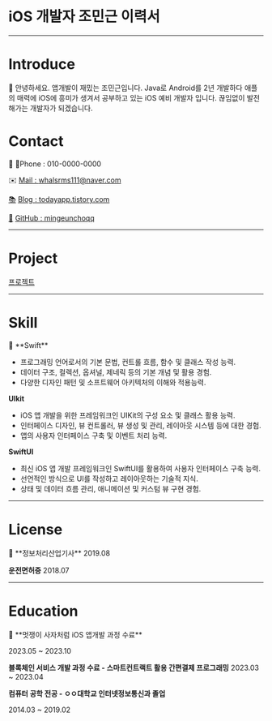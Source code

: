# iOS 개발자 조민근 이력서

---

# **Introduce**

<aside>
👋 안녕하세요. 앱개발이 재밌는 조민근입니다. Java로 Android를 2년 개발하다 애플의 매력에 iOS에 흥미가 생겨서 공부하고 있는 iOS 예비 개발자 입니다. 끊임없이 발전해가는 개발자가 되겠습니다.

</aside>

# Contact

<aside>
🤙 📱Phone : 010-0000-0000

✉️ [Mail : whalsrms111@naver.com](mailto:whalsrms111@naver.com)

[📚](https://www.linkedin.com/company/notionhq/mycompany/) [Blog : todayapp.tistory.com](https://todayapp.tistory.com/)

[👾](https://github.com/makenotion) [GitHub : mingeunchoqq](https://github.com/mingeunchoqq)

</aside>

---

# Project

[프로젝트](iOS%20%E1%84%80%E1%85%A2%E1%84%87%E1%85%A1%E1%86%AF%E1%84%8C%E1%85%A1%20%E1%84%8C%E1%85%A9%E1%84%86%E1%85%B5%E1%86%AB%E1%84%80%E1%85%B3%E1%86%AB%20%E1%84%8B%E1%85%B5%E1%84%85%E1%85%A7%E1%86%A8%E1%84%89%E1%85%A5%20e2439c2308894474a9263c248454aba5/%E1%84%91%E1%85%B3%E1%84%85%E1%85%A9%E1%84%8C%E1%85%A6%E1%86%A8%E1%84%90%E1%85%B3%20ffa3069b3b7647df88445db0f7b82d01.csv)

---

# **Skill**

<aside>
🎫 **Swift**

- 프로그래밍 언어로서의 기본 문법, 컨트롤 흐름, 함수 및 클래스 작성 능력.
- 데이터 구조, 컬렉션, 옵셔널, 제네릭 등의 기본 개념 및 활용 경험.
- 다양한 디자인 패턴 및 소프트웨어 아키텍처의 이해와 적용능력.

**UIkit**

- iOS 앱 개발을 위한 프레임워크인 UIKit의 구성 요소 및 클래스 활용 능력.
- 인터페이스 디자인, 뷰 컨트롤러, 뷰 생성 및 관리, 레이아웃 시스템 등에 대한 경험.
- 앱의 사용자 인터페이스 구축 및 이벤트 처리 능력.

**SwiftUI**

- 최신 iOS 앱 개발 프레임워크인 SwiftUI를 활용하여 사용자 인터페이스 구축 능력.
- 선언적인 방식으로 UI를 작성하고 레이아웃하는 기술적 지식.
- 상태 및 데이터 흐름 관리, 애니메이션 및 커스텀 뷰 구현 경험.
</aside>

---

# **License**

<aside>
🎫 **정보처리산업기사**
2019.08

**운전면허증**
2018.07

</aside>

---

# **Education**

<aside>
🏫 **멋쟁이 사자처럼 iOS 앱개발 과정 수료**

2023.05 ~ 2023.10

**블록체인 서비스 개발 과정 수료 - 스마트컨트랙트 활용 간편결제 프로그래밍**
2023.03 ~ 2023.04

**컴퓨터 공학 전공 - ㅇㅇ대학교 인터넷정보통신과 졸업**

2014.03 ~ 2019.02

</aside>